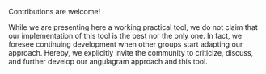 Contributions are welcome!

While we are presenting here a working practical tool, we do not claim that our implementation of this tool is the best nor the only one. In fact, we foresee continuing development when other groups start adapting our approach. Hereby, we explicitly invite the community to criticize, discuss, and further develop our angulagram approach and this tool.
